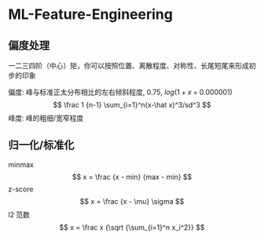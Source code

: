 # ML-Feature-Engineering

## 偏度处理

一二三四阶（中心）矩，你可以按照位置、离散程度、对称性、长尾短尾来形成初步的印象

偏度: 峰与标准正太分布相比的左右倾斜程度, 0.75, $log(1 + x + 0.000001)$
$$
\frac 1 {n-1} \sum_{i=1}^n(x-\hat x)^3/sd^3
$$
峰度: 峰的粗细/宽窄程度

## 归一化/标准化

minmax
$$
x = \frac {x - min} {max - min}
$$
z-score
$$
x = \frac {x - \mu} \sigma
$$
l2 范数
$$
x = \frac x {\sqrt {\sum_{i=1}^n x_i^2}}
$$
